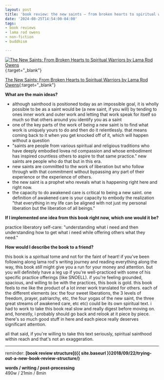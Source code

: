 ```yaml
---
layout: post
title: 'book review: the new saints — from broken hearts to spiritual warriors'
date: '2024-08-25T14:54:00-04:00'
tags:
- book reviews
- lama rod owens
- non-fiction
- buddhism

--- 
```



[![The New Saints: From Broken Hearts to Spiritual Warriors by Lama Rod Owens](https://images-na.ssl-images-amazon.com/images/S/compressed.photo.goodreads.com/books/1681806378i/83667587.jpg)](https://www.goodreads.com/book/show/83667587-the-new-saints){:target="_blank"}

[The New Saints: From Broken Hearts to Spiritual Warriors by Lama Rod Owens](https://www.goodreads.com/book/show/83667587-the-new-saints){:target="_blank"}

<b>What are the main ideas?</b> 

- although sainthood is positioned today as an impossible goal, it is wholly possible to be as a saint would be (a new saint, if you will) by tending to ones inner work and outer work and letting that work speak for itself so much so that others around you identify you as a saint
- one of the key parts of the work of being a new saint is to find what work is uniquely yours to do and then do it relentlessly. that means coming back to it when you get knocked off of it, which will happen without a question
- "saints are people from various spiritual and religious traditions who have deeply embodied lovea nd compassion and whose embodiment has inspired countless others to aspire to that same practice." new saints are people who do that but in this era. 
- new saints are committed to the work of liberation but who follow through with that commitment without bypassing any part of their experience or the experience of others. 
- the new saint is a prophet who reveals what is happening right here and right now. 
- the capacity to do awakened care is critical to being a new saint. one definition of awakened care is your capacity to embody the realization "that everything in my life can be aligned with not just my personal liberation but the liberation of all beings."


<b>If I implemented one idea from this book right now, which one would it be?</b>

practice liberatory self-care: "understanding what i need and then understanding how to get what i need while offering others what they need."


<b>How would I describe the book to a friend?</b>

this book is a spiritual tome and not for the faint of heart! if you've been following along lama rod's writing journey and reading everything along the way, this book *still* might give you a run for your money and attention. but you will definitely have a leg up if you're well-practiced with some of his specific practice offerings (like SNOELL). if you're feeling grounded, spacious, and willing to be with the practices, this book is gold. this book feels to me like the product of a lot inner work translated for others. each of the different elements (ex: the four sweet liberations, the 3 levels of freedom, prayer, patriarchy, etc, the four yogas of the new saint, the three great streams of awakened care, etc etc) could be its own spiritual text. i had to work to take this book real slow and really digest before moving on. and, honestly, i probably should go back and relook at it piece by piece. there's so much good stuff in here and each piece really deserves significant attention. 

all that said, if you're willing to take this text seriously, spiritual sainthood within reach and that's not an exaggeration. 



---

reminder: **[book review structure]({{ site.baseurl }}2018/09/22/trying-out-a-new-book-review-structure/)**


<!-- &#042; = asterisk -->
<!-- &#039; = single quote '-->

**words / writing / post-processing**  
490w / 21min / 8min